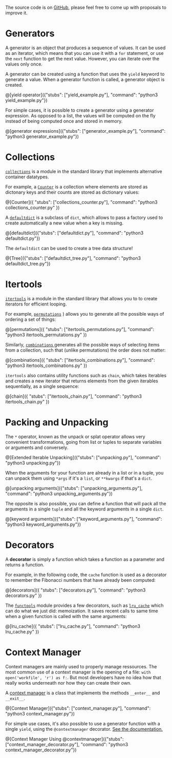 The source code is on [GitHub](https://github.com/CodinGame/python-template), please feel free to come up with proposals to improve it.

# Generators

A generator is an object that produces a sequence of values. It can be used as an iterator, which means that you can use it with a `for` statement, or use the `next` function to get the next value. However, you can iterate over the values only once.

A generator can be created using a function that uses the `yield` keyword to generate a value. When a generator function is called, a generator object is created.

@[yield operator]({"stubs": ["yield_example.py"], "command": "python3 yield_example.py"})

For simple cases, it is possible to create a generator using a generator expression. As opposed to a list, the values will be computed on the fly instead of being computed once and stored in memory.

@[generator expressions]({"stubs": ["generator_example.py"], "command": "python3 generator_example.py"})

# Collections

[`collections`](https://docs.python.org/3/library/collections.html) is a module in the standard library that implements alternative container datatypes.

For example, a [`Counter`](https://docs.python.org/3/library/collections.html#collections.Counter) is a collection where elements are stored as dictonary keys and their counts are stored as dictionary values:

@[Counter]({ "stubs": ["collections_counter.py"], "command": "python3 collections_counter.py" })

A [`defaultdict`](https://docs.python.org/3/library/collections.html#collections.defaultdict) is a subclass of `dict`, which allows to pass a factory used to create automatically a new value when a key is missing.

@[defaultdict]({"stubs": ["defaultdict.py"], "command": "python3 defaultdict.py"})

The `defaultdict` can be used to create a tree data structure!

@[Tree]({"stubs": ["defaultdict_tree.py"], "command": "python3 defaultdict_tree.py"})

# Itertools

[`itertools`](https://docs.python.org/3/library/itertools.html) is a module in the standard library that allows you to to create iterators for efficient looping.

For example, [`permutations`](https://docs.python.org/3/library/itertools.html#itertools.permutations) ) allows you to generate all the possible ways of ordering a set of things:

@[permutations]({ "stubs": ["itertools_permutations.py"], "command": "python3 itertools_permutations.py" })

Similarly, [`combinations` ](https://docs.python.org/3/library/itertools.html#itertools.combinations) generates all the possible ways of selecting items from a collection, such that (unlike permutations) the order does not matter:

@[combinations]({ "stubs": ["itertools_combinations.py"], "command": "python3 itertools_combinations.py" })

`itertools` also contains utility functions such as `chain`, which takes iterables and creates a new iterator that returns elements from the given iterables sequentially, as a single sequence:

@[chain]({ "stubs": ["itertools_chain.py"], "command": "python3 itertools_chain.py" })

# Packing and Unpacking

The `*` operator, known as the unpack or splat operator allows very convenient transformations, going from list or tuples to separate variables or arguments and conversely.

@[Extended Iterable Unpacking]({"stubs": ["unpacking.py"], "command": "python3 unpacking.py"})

When the arguments for your function are already in a list or in a tuple, you can unpack them using `*args` if it's a `list`, or `**kwargs` if that's a `dict`.

@[unpacking arguments]({"stubs": ["unpacking_arguments.py"], "command": "python3 unpacking_arguments.py"})

The opposite is also possible, you can define a function that will pack all the arguments in a single `tuple` and all the keyword arguments in a single `dict`.

@[keyword arguments]({"stubs": ["keyword_arguments.py"], "command": "python3 keyword_arguments.py"})

# Decorators

A **decorator** is simply a function which takes a function as a parameter and returns a function. 

For example, in the following code, the `cache` function is used as a decorator to remember the Fibonacci numbers that have already been computed:

@[decorators]({ "stubs": ["decorators.py"], "command": "python3 decorators.py" })

The [`functools`](https://docs.python.org/3/library/functools.html) module provides a few decorators, such as [`lru_cache`](https://docs.python.org/3/library/functools.html#functools.lru_cache) which can do what we just did: memoization. It saves recent calls to same time when a given function is called with the same arguments:

@[lru_cache]({ "stubs": ["lru_cache.py"], "command": "python3 lru_cache.py" })

# Context Manager

Context managers are mainly used to properly manage ressources. The most common use of a context manager is the opening of a file: `with open('workfile', 'r') as f:`. But most developers have no idea how that really works underneath nor how they can create their own.

A [context manager](https://docs.python.org/3/library/stdtypes.html#typecontextmanager) is a class that implements the methods `__enter__` and `__exit__`.

@[Context Manager]({"stubs": ["context_manager.py"], "command": "python3 context_manager.py"})

For simple use cases, it's also possible to use a generator function with a single `yield`, using the `@contextmanager` decorator. [See the documentation.](https://docs.python.org/3/library/contextlib.html)

@[Context Manager Using @contextmanager]({"stubs": ["context_manager_decorator.py"], "command": "python3 context_manager_decorator.py"})
